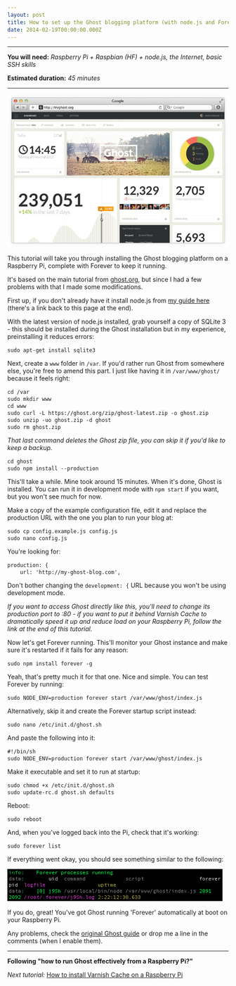 ```yaml
---
layout: post
title: How to set up the Ghost blogging platform (with node.js and Forever) on a Raspberry Pi
date: 2014-02-19T00:00:00.000Z
---
```

---

**You will need:** *Raspberry Pi + Raspbian (HF) + node.js, the Internet, basic SSH skills*

**Estimated duration:** *45 minutes*

---

![Ghost's dashboard to-be](/assets/images/uploads/53cb7cffa27c89a43bc91b40f604f7e2_large.jpg)

This tutorial will take you through installing the Ghost blogging platform on a Raspberry Pi, complete with Forever to keep it running.

It's based on the main tutorial from [ghost.org](http://docs.ghost.org/installation/linux/), but since I had a few problems with that I made some modifications.

First up, if you don't already have it install node.js from [my guide here](how-to-set-up-node-js-on-a-raspberry-pi) (there's a link back to this page at the end).

With the latest version of node.js installed, grab yourself a copy of SQLite 3 - this should be installed during the Ghost installation but in my experience, preinstalling it reduces errors:

	sudo apt-get install sqlite3

Next, create a `www` folder in `/var`. If you'd rather run Ghost from somewhere else, you're free to amend this part. I just like having it in `/var/www/ghost/` because it feels right:

	cd /var
    sudo mkdir www
    cd www
    sudo curl -L https://ghost.org/zip/ghost-latest.zip -o ghost.zip
    sudo unzip -uo ghost.zip -d ghost
    sudo rm ghost.zip

*That last command deletes the Ghost zip file, you can skip it if you'd like to keep a backup.*

    cd ghost
    sudo npm install --production

This'll take a while. Mine took around 15 minutes. When it's done, Ghost is installed. You can run it in development mode with `npm start` if you want, but you won't see much for now.

Make a copy of the example configuration file, edit it and replace the production URL with the one you plan to run your blog at:

	sudo cp config.example.js config.js
    sudo nano config.js

You're looking for:

    production: {
        url: 'http://my-ghost-blog.com',

Don't bother changing the `development: {` URL because you won't be using development mode.

*If you want to access Ghost directly like this, you'll need to change its production port to :80 - if you want to put it behind Varnish Cache to dramatically speed it up and reduce load on your Raspberry Pi, follow the link at the end of this tutorial.*

Now let's get Forever running. This'll monitor your Ghost instance and make sure it's restarted if it fails for any reason:

	sudo npm install forever -g

Yeah, that's pretty much it for that one. Nice and simple. You can test Forever by running:

	sudo NODE_ENV=production forever start /var/www/ghost/index.js

Alternatively, skip it and create the Forever startup script instead:

	sudo nano /etc/init.d/ghost.sh

And paste the following into it:

	#!/bin/sh
    sudo NODE_ENV=production forever start /var/www/ghost/index.js

Make it executable and set it to run at startup:

	sudo chmod +x /etc/init.d/ghost.sh
    sudo update-rc.d ghost.sh defaults

Reboot:

	sudo reboot

And, when you've logged back into the Pi, check that it's working:

	sudo forever list

If everything went okay, you should see something similar to the following:

![Forever process list](/assets/images/uploads/Screenshot_2014_02_19_21_26_15.png)

If you do, great! You've got Ghost running 'Forever' automatically at boot on your Raspberry Pi.

Any problems, check the [original Ghost guide](http://docs.ghost.org/installation/deploy/) or drop me a line in the comments (when I enable them).

---

**Following "how to run Ghost effectively from a Raspberry Pi?"**

*Next tutorial:*
[How to install Varnish Cache on a Raspberry Pi](/how-to-install-varnish-cache-on-a-raspberry-pi/)
